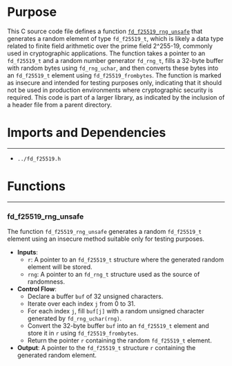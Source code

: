 # Purpose
This C source code file defines a function [`fd_f25519_rng_unsafe`](#fd_f25519_rng_unsafe) that generates a random element of type `fd_f25519_t`, which is likely a data type related to finite field arithmetic over the prime field 2^255-19, commonly used in cryptographic applications. The function takes a pointer to an `fd_f25519_t` and a random number generator `fd_rng_t`, fills a 32-byte buffer with random bytes using `fd_rng_uchar`, and then converts these bytes into an `fd_f25519_t` element using `fd_f25519_frombytes`. The function is marked as insecure and intended for testing purposes only, indicating that it should not be used in production environments where cryptographic security is required. This code is part of a larger library, as indicated by the inclusion of a header file from a parent directory.
# Imports and Dependencies

---
- `../fd_f25519.h`


# Functions

---
### fd\_f25519\_rng\_unsafe<!-- {{#callable:fd_f25519_rng_unsafe}} -->
The function `fd_f25519_rng_unsafe` generates a random `fd_f25519_t` element using an insecure method suitable only for testing purposes.
- **Inputs**:
    - `r`: A pointer to an `fd_f25519_t` structure where the generated random element will be stored.
    - `rng`: A pointer to an `fd_rng_t` structure used as the source of randomness.
- **Control Flow**:
    - Declare a buffer `buf` of 32 unsigned characters.
    - Iterate over each index `j` from 0 to 31.
    - For each index `j`, fill `buf[j]` with a random unsigned character generated by `fd_rng_uchar(rng)`.
    - Convert the 32-byte buffer `buf` into an `fd_f25519_t` element and store it in `r` using `fd_f25519_frombytes`.
    - Return the pointer `r` containing the random `fd_f25519_t` element.
- **Output**: A pointer to the `fd_f25519_t` structure `r` containing the generated random element.


